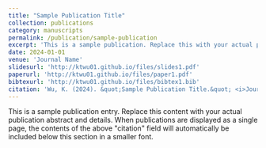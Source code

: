 ```yaml
---
title: "Sample Publication Title"
collection: publications
category: manuscripts
permalink: /publication/sample-publication
excerpt: 'This is a sample publication. Replace this with your actual publication information.'
date: 2024-01-01
venue: 'Journal Name'
slidesurl: 'http://ktwu01.github.io/files/slides1.pdf'
paperurl: 'http://ktwu01.github.io/files/paper1.pdf'
bibtexurl: 'http://ktwu01.github.io/files/bibtex1.bib'
citation: 'Wu, K. (2024). &quot;Sample Publication Title.&quot; <i>Journal Name</i>. 1(1).'
---
```

This is a sample publication entry. Replace this content with your actual publication abstract and details. When publications are displayed as a single page, the contents of the above "citation" field will automatically be included below this section in a smaller font.
